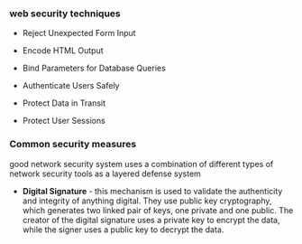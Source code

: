 ### web security techniques
* Reject Unexpected Form Input

* Encode HTML Output

* Bind Parameters for Database Queries

* Authenticate Users Safely

* Protect Data in Transit

* Protect User Sessions


### Common security measures
good network security system uses a combination of different types of network security tools as a layered defense system


 * **Digital Signature** - this mechanism is used to validate the authenticity and integrity of anything digital. They use public key cryptography, which generates two linked pair of keys, one private and one public. The creator of the digital signature uses a private key to encrypt the data, while the signer uses a public key to decrypt the data.